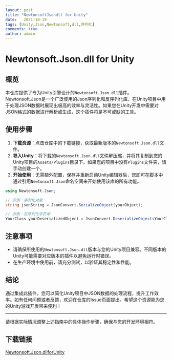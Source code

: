 ```yaml
---
layout: post
title: "NewtonsoftJsondll for Unity"
date:   2021-10-19
tags: [Unity,Json,Newtonsoft,dll,序列化]
comments: true
author: admin
---
```

# Newtonsoft.Json.dll for Unity

## 概览

本仓库提供了专为Unity引擎设计的`Newtonsoft.Json.dll`插件。Newtonsoft.Json是一个广泛使用的Json序列化和反序列化库，在Unity项目中用于处理JSON数据时展现出极高的效率与灵活性。如果您在Unity开发中需要对JSON格式的数据进行解析或生成，这个插件将是不可或缺的工具。

## 使用步骤

1. **下载资源**：点击仓库中的下载链接，获取最新版本的`Newtonsoft.Json.dll`文件。
2. **导入Unity**：将下载的`Newtonsoft.Json.dll`文件解压缩，并将其复制到您的Unity项目的`Assets/Plugins`目录下。如果您的项目中没有`Plugins`文件夹，请手动创建一个。
3. **开始使用**：无需额外配置，保存并重新启动Unity编辑器后，您即可在脚本中通过引用`Newtonsoft.Json`命名空间来开始使用该库的所有功能。

```csharp
using Newtonsoft.Json;

// 示例：序列化对象
string jsonString = JsonConvert.SerializeObject(yourObject);

// 示例：反序列化字符串
YourClass yourDeserializedObject = JsonConvert.DeserializeObject<YourClass>(jsonString);
```

## 注意事项

- 请确保所使用的`Newtonsoft.Json.dll`版本与您的Unity项目兼容。不同版本的Unity可能需要对应版本的插件以避免运行时错误。
- 在生产环境中使用前，请充分测试，以验证其稳定性和性能。

## 结论

通过集成此插件，您可以简化Unity项目中JSON数据的处理流程，提升工作效率。如有任何问题或者反馈，欢迎在仓库的Issue页面提出。希望这个资源能为您的Unity游戏开发带来便利！

---

请根据实际情况调整上述指南中的具体操作步骤，确保与您的开发环境相符。

## 下载链接

[Newtonsoft.Json.dllforUnity](https://pan.quark.cn/s/32d24298cfaf)